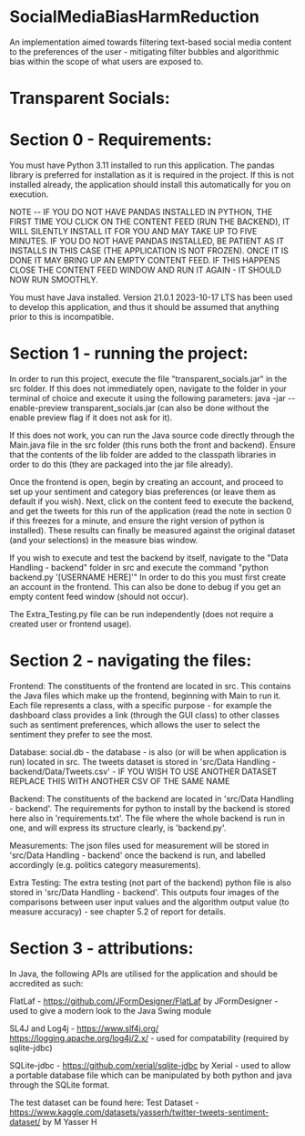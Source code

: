 # SocialMediaBiasHarmReduction
An implementation aimed towards filtering text-based social media content to the preferences of the user - mitigating filter bubbles and algorithmic bias within the scope of what users are exposed to.

# Transparent Socials:

# Section 0 - Requirements:
You must have Python 3.11 installed to run this application. The pandas library is preferred for installation as it is required in the project. If this is not installed already, the application should install this automatically for you on execution.

NOTE -- IF YOU DO NOT HAVE PANDAS INSTALLED IN PYTHON, THE FIRST TIME YOU CLICK ON THE CONTENT FEED (RUN THE BACKEND), IT WILL SILENTLY INSTALL IT FOR YOU AND MAY TAKE UP TO FIVE MINUTES. IF YOU DO NOT HAVE PANDAS INSTALLED, BE PATIENT AS IT INSTALLS IN THIS CASE (THE APPLICATION IS NOT FROZEN). ONCE IT IS DONE IT MAY BRING UP AN EMPTY CONTENT FEED. IF THIS HAPPENS CLOSE THE CONTENT FEED WINDOW AND
RUN IT AGAIN - IT SHOULD NOW RUN SMOOTHLY.
 
You must have Java installed. Version 21.0.1 2023-10-17 LTS has been used to develop this application, and thus it should be assumed that anything prior to this is incompatible.

# Section 1 - running the project:

In order to run this project, execute the file "transparent_socials.jar" in the src folder. If this does not immediately open, navigate to the folder in your terminal of choice and execute it using the following parameters:  java -jar --enable-preview transparent_socials.jar (can also be done without the enable preview flag if it does not ask for it).

If this does not work, you can run the Java source code directly through the Main.java file in the src folder (this runs both the front and backend). Ensure that the contents of the lib folder are added to the classpath libraries in order to do this (they are packaged into the jar file already). 

Once the frontend is open, begin by creating an account, and proceed to set up your sentiment and category bias preferences (or leave them as default if you wish). Next, click on the content feed to execute the backend, and get the tweets for this run of the application (read the note in section 0 if this freezes for a minute, and ensure the right version of python is installed). These results can finally be measured against the original dataset (and your selections) in the measure bias window.

If you wish to execute and test the backend by itself, navigate to the "Data Handling - backend" folder in src and execute the command "python backend.py '[USERNAME HERE]'" In order to do this you must first create an account in the frontend. This can also be done to debug if you get an empty content feed window (should not occur).

The Extra_Testing.py file can be run independently (does not require a created user or frontend usage).

# Section 2 - navigating the files:

Frontend:
The constituents of the frontend are located in src. This contains the Java files which make up the frontend, beginning with Main to run it. Each file represents a class, with a specific purpose - for example the dashboard class provides a link (through the GUI class) to other classes such as sentiment preferences, which allows the user to select the sentiment they prefer to see the most. 

Database:
social.db - the database - is also (or will be when application is run) located in src. 
The tweets dataset is stored in 'src/Data Handling - backend/Data/Tweets.csv' - IF YOU WISH TO USE ANOTHER DATASET REPLACE THIS WITH ANOTHER CSV OF THE SAME NAME

Backend:
The constituents of the backend are located in 'src/Data Handling - backend'. The requirements for python to install by the backend is stored here also in 'requirements.txt'. The file where the whole backend is run in one, and will express its structure clearly, is 'backend.py'.

Measurements:
The json files used for measurement will be stored in 'src/Data Handling - backend' once the backend is run, and labelled accordingly (e.g. politics category measurements). 

Extra Testing:
The extra testing (not part of the backend) python file is also stored in 'src/Data Handling - backend'. This outputs four images of the comparisons between user input values and the algorithm output value (to measure accuracy) - see chapter 5.2 of report for details.

# Section 3 - attributions:

In Java, the following APIs are utilised for the application and should be accredited as such:

FlatLaf - https://github.com/JFormDesigner/FlatLaf by JFormDesigner - used to give a modern look to the Java Swing module

SL4J and Log4j - https://www.slf4j.org/ https://logging.apache.org/log4j/2.x/ - used for compatability (required by sqlite-jdbc)

SQLite-jdbc - https://github.com/xerial/sqlite-jdbc by Xerial - used to allow a portable database file which can be manipulated by both python and java through the SQLite format.

The test dataset can be found here:
Test Dataset - https://www.kaggle.com/datasets/yasserh/twitter-tweets-sentiment-dataset/ by M Yasser H
